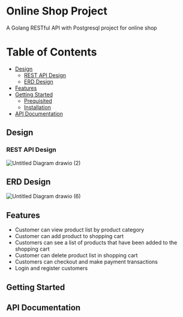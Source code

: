 # Online Shop Project

A Golang RESTful API with Postgresql project for online shop

# Table of Contents

* [Design](#design)
  * [REST API Design](#rest-api-design)
  * [ERD Design](#erd-design)
* [Features](#features)
* [Getting Started](#getting-started)
  * [Prequisited](#prequisited)
  * [Installation](#installation)
* [API Documentation](#api-documentation)

## Design 
### REST API Design
![Untitled Diagram drawio (2)](https://github.com/MochammadQemalFirza/OnlineShop/assets/90755886/26b3d058-96f4-4aa0-9425-a1f7f6423739)

## ERD Design
![Untitled Diagram drawio (6)](https://github.com/MochammadQemalFirza/OnlineShop/assets/90755886/c4106053-597f-46c2-b683-cf5794a760cc)

## Features
* Customer can view product list by product category
* Customer can add product to shopping cart
* Customers can see a list of products that have been added to the shopping cart
* Customer can delete product list in shopping cart
* Customers can checkout and make payment transactions
* Login and register customers

## Getting Started

## API Documentation
